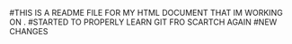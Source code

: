 #THIS IS A README FILE FOR MY HTML DOCUMENT THAT IM WORKING ON .
#STARTED TO PROPERLY LEARN GIT FRO SCARTCH AGAIN
#NEW CHANGES
